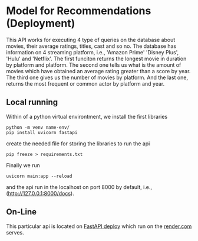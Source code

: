 # Model for Recommendations (Deployment)

This API works for executing 4 type of queries on the database about movies, their average ratings, titles, cast and so no. The database has information on 4 streaming platform, i.e., 'Amazon Prime' 'Disney Plus', 'Hulu' and 'Netflix'. The first funciton returns the longest movie in duration by platform and platform. The second one tells us what is the amount of movies which have obtained an average rating greater than a score by year. The third one gives us the number of movies by platform. And the last one, returns the most frequent or common actor by platform and year.

## Local running
Within of a python virtual environtment, we install the first libraries
```
python -m venv name-env/
pip install uvicorn fastapi
```
create the needed file for storing the libraries to run the api
```
pip freeze > requirements.txt
```
Finally we run
```
uvicorn main:app --reload
```
and the api run in the localhost on port 8000 by default, i.e., (http://127.0.0.1:8000/docs).
## On-Line
This particular api is located on [FastAPI deploy](https://a-model-recommendation.onrender.com/docs) which run on the [render.com](https://render.com/) serves.
